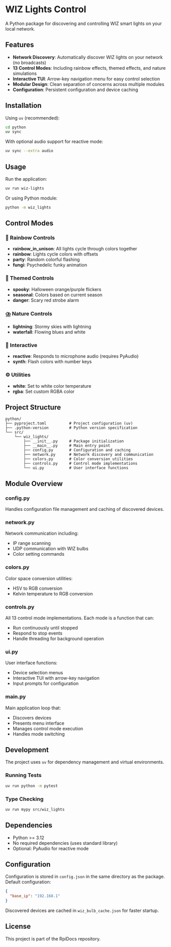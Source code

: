 # WIZ Lights Control

A Python package for discovering and controlling WIZ smart lights on your local network.

## Features

- **Network Discovery**: Automatically discover WIZ lights on your network (no broadcasts)
- **13 Control Modes**: Including rainbow effects, themed effects, and nature simulations
- **Interactive TUI**: Arrow-key navigation menu for easy control selection
- **Modular Design**: Clean separation of concerns across multiple modules
- **Configuration**: Persistent configuration and device caching

## Installation

Using `uv` (recommended):

```bash
cd python
uv sync
```

With optional audio support for reactive mode:

```bash
uv sync --extra audio
```

## Usage

Run the application:

```bash
uv run wiz-lights
```

Or using Python module:

```bash
python -m wiz_lights
```

## Control Modes

### 🌈 Rainbow Controls
- **rainbow_in_unison**: All lights cycle through colors together
- **rainbow**: Lights cycle colors with offsets
- **party**: Random colorful flashing
- **fungi**: Psychedelic funky animation

### 🎃 Themed Controls
- **spooky**: Halloween orange/purple flickers
- **seasonal**: Colors based on current season
- **danger**: Scary red strobe alarm

### ⛈️ Nature Controls
- **lightning**: Stormy skies with lightning
- **waterfall**: Flowing blues and white

### 🎵 Interactive
- **reactive**: Responds to microphone audio (requires PyAudio)
- **synth**: Flash colors with number keys

### ⚙️ Utilities
- **white**: Set to white color temperature
- **rgba**: Set custom RGBA color

## Project Structure

```
python/
├── pyproject.toml          # Project configuration (uv)
├── .python-version         # Python version specification
└── src/
    └── wiz_lights/
        ├── __init__.py     # Package initialization
        ├── __main__.py     # Main entry point
        ├── config.py       # Configuration and caching
        ├── network.py      # Network discovery and communication
        ├── colors.py       # Color conversion utilities
        ├── controls.py     # Control mode implementations
        └── ui.py           # User interface functions
```

## Module Overview

### config.py
Handles configuration file management and caching of discovered devices.

### network.py
Network communication including:
- IP range scanning
- UDP communication with WIZ bulbs
- Color setting commands

### colors.py
Color space conversion utilities:
- HSV to RGB conversion
- Kelvin temperature to RGB conversion

### controls.py
All 13 control mode implementations. Each mode is a function that can:
- Run continuously until stopped
- Respond to stop events
- Handle threading for background operation

### ui.py
User interface functions:
- Device selection menus
- Interactive TUI with arrow-key navigation
- Input prompts for configuration

### __main__.py
Main application loop that:
- Discovers devices
- Presents menu interface
- Manages control mode execution
- Handles mode switching

## Development

The project uses `uv` for dependency management and virtual environments.

### Running Tests

```bash
uv run python -m pytest
```

### Type Checking

```bash
uv run mypy src/wiz_lights
```

## Dependencies

- Python >= 3.12
- No required dependencies (uses standard library)
- Optional: PyAudio for reactive mode

## Configuration

Configuration is stored in `config.json` in the same directory as the package.
Default configuration:

```json
{
  "base_ip": "192.168.1"
}
```

Discovered devices are cached in `wiz_bulb_cache.json` for faster startup.

## License

This project is part of the RpiDocs repository.
